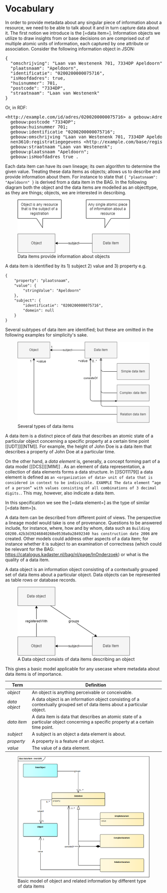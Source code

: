 
# Vocabulary


In order to provide metadata about any singular piece of information about a resource, we need to be able to talk about it and in turn capture data about it. The first notion we introduce is the [=data item=]. Information objects we utilize to draw insights from or base decisions on are comprised out of multiple atomic units of information, each captured by one attribute or association. Consider the following information object in JSON:

<pre>
{
  "omschrijving": "Laan van Westenenk 701, 7334DP Apeldoorn",
  "plaatsnaam": "Apeldoorn",
  "identificatie": "0200200000075716",
  "isHoofdadres": true,
  "huisnummer": 701,
  "postcode": "7334DP",
  "straatnaam": "Laan van Westenenk"
}
</pre>

Or, in RDF:

<pre>
&lt;http://example.com/id/adres/0200200000075716&gt; a gebouw:Adres;
  gebouw:postcode "7334DP";
  gebouw:huisnummer 701;
  gebouw:identificatie "0200200000075716";
  gebouw:omschrijving "Laan van Westenenk 701, 7334DP Apeldoorn";
  nen3610:registratiegegevens &lt;http://example.com/base/registratiegegevens-0200200000075716&gt;;
  gebouw:straatnaam "Laan van Westenenk";
  gebouw:plaatsnaam "Apeldoorn";
  gebouw:isHoofdadres true .
</pre>

Each data item can have its own lineage; its own algorithm to determine the given value. Treating these data items as objects; allows us to describe and provide information about them. For instance to state that `{ "plaatsnaam": "Apeldoorn" }` is derived from a data item in the BAG. 
In the following diagram both the object and the data items are modelled as an objecttype, as they are things; objects, we are interested in describing.

<figure id="Figure_1">
<img src="media/level1.1.png" alt="">
<figcaption>Data items provide information about objects</figcaption>
</figure>

A data item is identified by its 1) subject 2) value and 3) property
e.g.
```
{
    "property": "plaatsnaam",
    "value": {
        "stringValue": "Apeldoorn"
    },
    "subject": {
        "identificatie": "0200200000075716",
        "domein": null
    }
}
```

Several subtypes of data item are identified; but these are omitted in the following examples for simplicity's sake.

<figure id="Figure_2">
<img src="media/level1.2.png" alt="">
<figcaption>Several types of data items</figcaption>
</figure>

<aside class="note" title="Data item vs. Data element">
A data item is a distinct piece of data that describes an atomic state of a particular object concerning a specific property at a certain time point [[UDT]][[NTM]]. For example, the height of John Doe is a data item that describes a property of John Doe at a particular time.

On the other hand, a <dfn>data element</dfn> is, generally, a concept forming part of a data model [[DCS]][[MIM]] . As an element of data representation, a collection of data elements forms a data structure. In [[ISO11179]] a data element is defined as `an <organization of data> unit of data that is considered in context to be indivisible. EXAMPLE The data element “age of a person” with values consisting of all combinations of 3 decimal digits.`. This may, however, also indicate a data item.

In this specification we see the [=data element=] as the type of similar [=data item=]s.
</aside>

A data item can be described from different point of views. The perspective a lineage model would take is one of provenance. Questions to be answered include, for instance, where, how and by whom, data such as `Building G0200.42b3d39246840268e0530a0a28492340 has construction date 2006` are created. Other models could address other aspects of a data item; for instance whether it is subject to an examination of correctness (which could be relevant for the BAG: https://catalogus.kadaster.nl/bag/nl/page/InOnderzoek) or what is the quality of a data item. 

A data object is an information object consisting of a contextually grouped set of data items about a particular object. Data objects can be represented as table rows or database records.

<figure id="Figure_3">
<img src="media/level1.3.png" alt="">
<figcaption>A Data object consists of data items describing an object</figcaption>
</figure>

This gives a basic model applicable for any usecase where metadata about data items is of importance.

| Term                   | Definition                                                                                                                         |
| ---------------------- | ---------------------------------------------------------------------------------------------------------------------------------- |
| <dfn>object</dfn>      | An object is anything perceivable or conceivable.                                                                                  |
| <dfn>data object</dfn> | A data object is an information object consisting of a contextually grouped set of data items about a particular object.           |
| <dfn>data item</dfn>   | A data item is data that describes an atomic state of a particular object concerning a specific property at a certain time point. |
| <dfn>subject</dfn>     | A subject is an object a data element is about.                                                                                    |
| <dfn>property</dfn>    | A property is a feature of an object.                                                                                              |
| <dfn>value</dfn>       | The value of a data element.                                                                                                       |

<figure id="Figure_4">
<img src="media/DataItem.png" alt="">
<figcaption>Basic model of object and related information by different type of data items</figcaption>
</figure>
